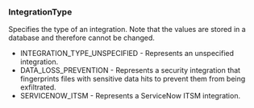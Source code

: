 ### IntegrationType
Specifies the type of an integration. Note that the values are stored in a
 database and therefore cannot be changed.

- INTEGRATION_TYPE_UNSPECIFIED - Represents an unspecified integration.
- DATA_LOSS_PREVENTION - Represents a security integration that fingerprints files with sensitive
 data hits to prevent them from being exfiltrated.
- SERVICENOW_ITSM - Represents a ServiceNow ITSM integration.
